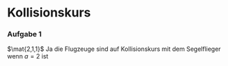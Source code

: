 # Kollisionskurs

### Aufgabe 1
$\mat{2,1,1}$
Ja die Flugzeuge sind auf Kollisionskurs mit dem Segelflieger wenn $a = 2$ ist
